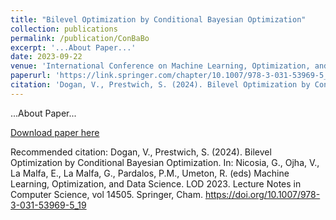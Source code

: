 ```yaml
---
title: "Bilevel Optimization by Conditional Bayesian Optimization"
collection: publications
permalink: /publication/ConBaBo
excerpt: '...About Paper...'
date: 2023-09-22
venue: 'International Conference on Machine Learning, Optimization, and Data Science (LOD2023)'
paperurl: 'https://link.springer.com/chapter/10.1007/978-3-031-53969-5_19#citeas'
citation: 'Dogan, V., Prestwich, S. (2024). Bilevel Optimization by Conditional Bayesian Optimization. In: Nicosia, G., Ojha, V., La Malfa, E., La Malfa, G., Pardalos, P.M., Umeton, R. (eds) Machine Learning, Optimization, and Data Science. LOD 2023. Lecture Notes in Computer Science, vol 14505. Springer, Cham. https://doi.org/10.1007/978-3-031-53969-5_19'
---
```

...About Paper...

[Download paper here](https://link.springer.com/chapter/10.1007/978-3-031-53969-5_19#citeas)

Recommended citation: Dogan, V., Prestwich, S. (2024). Bilevel Optimization by Conditional Bayesian Optimization. In: Nicosia, G., Ojha, V., La Malfa, E., La Malfa, G., Pardalos, P.M., Umeton, R. (eds) Machine Learning, Optimization, and Data Science. LOD 2023. Lecture Notes in Computer Science, vol 14505. Springer, Cham. https://doi.org/10.1007/978-3-031-53969-5_19
